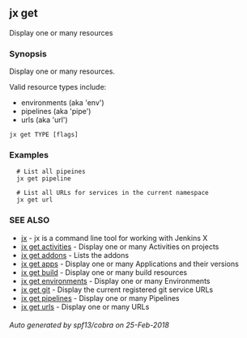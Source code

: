 ## jx get

Display one or many resources

### Synopsis


Display one or many resources. 

Valid resource types include: 

  * environments (aka 'env')  
  * pipelines (aka 'pipe')  
  * urls (aka 'url')

```
jx get TYPE [flags]
```

### Examples

```
  # List all pipeines
  jx get pipeline
  
  # List all URLs for services in the current namespace
  jx get url
```

### SEE ALSO
* [jx](jx.md)	 - jx is a command line tool for working with Jenkins X
* [jx get activities](jx_get_activities.md)	 - Display one or many Activities on projects
* [jx get addons](jx_get_addons.md)	 - Lists the addons
* [jx get apps](jx_get_apps.md)	 - Display one or many Applications and their versions
* [jx get build](jx_get_build.md)	 - Display one or many build resources
* [jx get environments](jx_get_environments.md)	 - Display one or many Environments
* [jx get git](jx_get_git.md)	 - Display the current registered git service URLs
* [jx get pipelines](jx_get_pipelines.md)	 - Display one or many Pipelines
* [jx get urls](jx_get_urls.md)	 - Display one or many URLs

###### Auto generated by spf13/cobra on 25-Feb-2018
